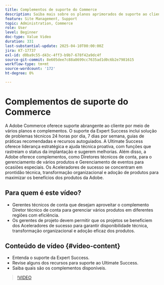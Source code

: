 ```yaml
---
title: Complementos de suporte do Commerce
description: Saiba mais sobre os planos aprimorados de suporte ao cliente, incluindo Expert Success, Ultimate Success e vários complementos para assistência estratégica.
feature: Site Management, Support
topic: Administration, Commerce
role: User
level: Beginner
doc-type: Value Video
duration: 331
last-substantial-update: 2025-04-10T00:00:00Z
jira: KT-17737
exl-id: d0ba9c55-d43c-4ff3-b9b7-678f42a9dc4f
source-git-commit: 8e605dee7c88a8699cc7635ad1d0c6b2e7981615
workflow-type: tm+mt
source-wordcount: '172'
ht-degree: 0%

---
```


# Complementos de suporte do Commerce

A Adobe Commerce oferece suporte abrangente ao cliente por meio de vários planos e complementos. O suporte da Expert Success inclui solução de problemas técnicos 24 horas por dia, 7 dias por semana, guias de práticas recomendadas e recursos autoguiados. A Ultimate Success oferece liderança estratégica e ajuda técnica proativa, com funções que rastreiam o status da implantação e sugerem melhorias. Além disso, a Adobe oferece complementos, como Diretores técnicos de conta, para o gerenciamento de vários produtos e Gerenciamento de eventos para ocasiões especiais. Os Aceleradores de sucesso se concentram em prontidão técnica, transformação organizacional e adoção de produtos para maximizar os benefícios dos produtos da Adobe.

## Para quem é este vídeo?

* Gerentes técnicos de conta que desejam aproveitar o complemento Diretor técnico de conta para gerenciar vários produtos em diferentes regiões com eficiência.
* Os gerentes de projeto devem permitir que os projetos se beneficiem dos Aceleradores de sucesso para garantir disponibilidade técnica, transformação organizacional e adoção eficaz dos produtos.

## Conteúdo de vídeo {#video-content}

* Entenda o suporte da Expert Success.
* Revise alguns dos recursos para suporte ao Ultimate Success.
* Saiba quais são os complementos disponíveis.


>[!VIDEO](https://video.tv.adobe.com/v/3457545/?learn=on&enablevpops)

